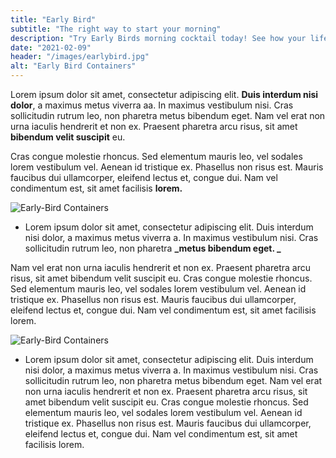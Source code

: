 ```yaml
---
title: "Early Bird"
subtitle: "The right way to start your morning"
description: "Try Early Birds morning cocktail today! See how your life changes with this coffee and energy drink replacement."
date: "2021-02-09"
header: "/images/earlybird.jpg"
alt: "Early Bird Containers"
---
```


Lorem ipsum dolor sit amet, consectetur adipiscing elit. **Duis interdum nisi dolor**, a maximus metus viverra aa. In maximus vestibulum nisi. Cras sollicitudin rutrum leo, non pharetra metus bibendum eget. Nam vel erat non urna iaculis hendrerit et non ex. Praesent pharetra arcu risus, sit amet **bibendum velit suscipit** eu.

Cras congue molestie rhoncus. Sed elementum mauris leo, vel sodales lorem vestibulum vel. Aenean id tristique ex. Phasellus non risus est. Mauris faucibus dui ullamcorper, eleifend lectus et, congue dui. Nam vel condimentum est, sit amet facilisis **lorem.**

![Early-Bird Containers](/images/earlybird.jpg)

- Lorem ipsum dolor sit amet, consectetur adipiscing elit. Duis interdum nisi dolor, a maximus metus viverra a. In maximus vestibulum nisi. Cras sollicitudin rutrum leo, non pharetra **_metus bibendum eget. _**

Nam vel erat non urna iaculis hendrerit et non ex. Praesent pharetra arcu risus, sit amet bibendum velit suscipit eu. Cras congue molestie rhoncus. Sed elementum mauris leo, vel sodales lorem vestibulum vel. Aenean id tristique ex. Phasellus non risus est. Mauris faucibus dui ullamcorper, eleifend lectus et, congue dui. Nam vel condimentum est, sit amet facilisis lorem.

![Early-Bird Containers](/images/earlybird.jpg)

- Lorem ipsum dolor sit amet, consectetur adipiscing elit. Duis interdum nisi dolor, a maximus metus viverra a. In maximus vestibulum nisi. Cras sollicitudin rutrum leo, non pharetra metus bibendum eget. Nam vel erat non urna iaculis hendrerit et non ex. Praesent pharetra arcu risus, sit amet bibendum velit suscipit eu. Cras congue molestie rhoncus. Sed elementum mauris leo, vel sodales lorem vestibulum vel. Aenean id tristique ex. Phasellus non risus est. Mauris faucibus dui ullamcorper, eleifend lectus et, congue dui. Nam vel condimentum est, sit amet facilisis lorem.
